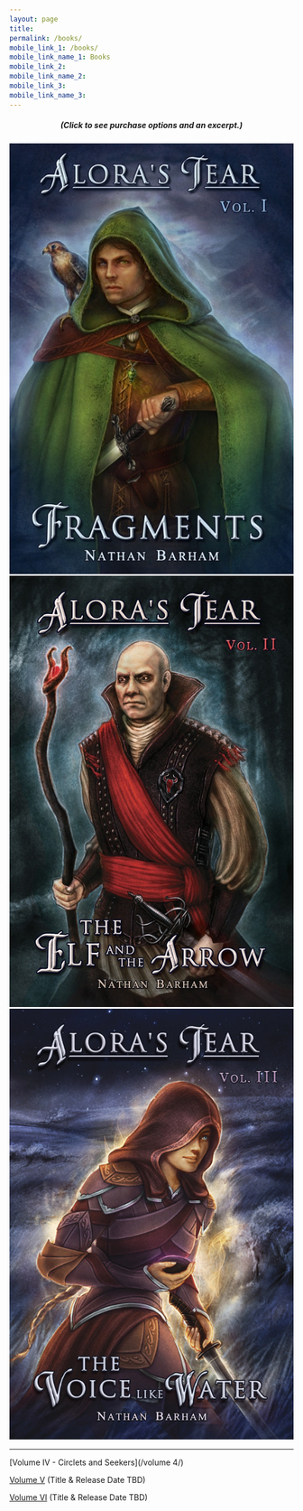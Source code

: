 ```yaml
---
layout: page
title: 
permalink: /books/
mobile_link_1: /books/
mobile_link_name_1: Books
mobile_link_2: 
mobile_link_name_2: 
mobile_link_3: 
mobile_link_name_3: 
---
```


<center>
<h5>(Click to see purchase options and an excerpt.)</h5>
<a href="/books/fragments/"><img class="books-page" src="/assets/images/fragments.jpg" alt="Fragments Cover"></a>
<a href="/books/the elf and the arrow/"><img class="books-page" src="/assets/images/the elf and the arrow.jpg" alt="The Elf and the Arrow Cover"></a>
<a href="books/the voice like water/"><img class="books-page-last" src="/assets/images/the voice like water.jpg" alt="The Voice like Water Cover" style="padding-right: 5px;"></a>
</center>

----

[Volume IV - Circlets and Seekers](/volume 4/)

[Volume V](/books/) (Title & Release Date TBD)

[Volume VI](/books/) (Title & Release Date TBD)
